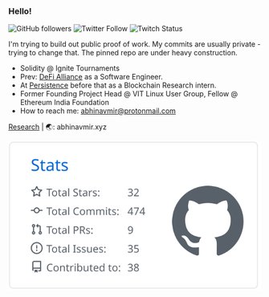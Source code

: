 ### Hello!

![GitHub followers](https://img.shields.io/github/followers/abhinavmir?style=social) ![Twitter Follow](https://img.shields.io/twitter/follow/abhinavmir?style=social) ![Twitch Status](https://img.shields.io/twitch/status/abhinavmir?style=social)

I'm trying to build out public proof of work. My commits are usually private - trying to change that. The pinned repo are under heavy construction.

- Solidity @ Ignite Tournaments
- Prev: <a href="http://defialliance.co/">DeFi Alliance</a> as a Software Engineer.
- At <a href="https://persistence.one">Persistence</a> before that as a Blockchain Research intern.
- Former Founding Project Head @ VIT Linux User Group, Fellow @ Ethereum India Foundation
- How to reach me: abhinavmir@protonmail.com 

[Research](https://www.researchgate.net/profile/Abhinav_Srivastava34) | 🌏: abhinavmir.xyz

[![](./profile-summary-card-output/github/3-stats.svg)](https://github.com/vn7n24fzkq/github-profile-summary-cards)

